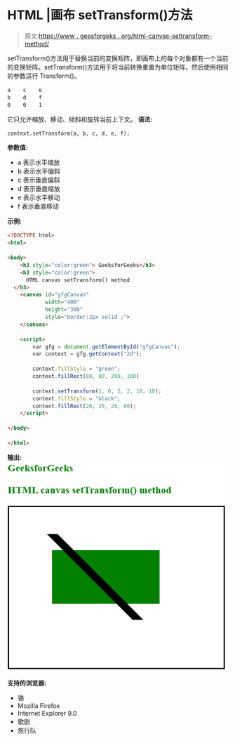 # HTML |画布 setTransform()方法

> 原文:[https://www . geesforgeks . org/html-canvas-settransform-method/](https://www.geeksforgeeks.org/html-canvas-settransform-method/)

setTransform()方法用于替换当前的变换矩阵，即画布上的每个对象都有一个当前的变换矩阵。setTransform()方法用于将当前转换重置为单位矩阵，然后使用相同的参数运行 Transform()。

```html
a    c    e
b    d    f
0    0    1
```

它只允许缩放、移动、倾斜和旋转当前上下文。
**语法:**

```html
context.setTransform(a, b, c, d, e, f);
```

**参数值:**

*   a 表示水平缩放
*   b 表示水平偏斜
*   c 表示垂直偏斜
*   d 表示垂直缩放
*   e 表示水平移动
*   f 表示垂直移动

**示例:**

```html
<!DOCTYPE html>
<html>

<body>
    <h3 style="color:green"> GeeksforGeeks</h3>
    <h3 style="color:green">
      HTML canvas setTransform() method
  </h3>
    <canvas id="gfgCanvas"
            width="400" 
            height="300" 
            style="border:2px solid ;">
    </canvas>

    <script>
        var gfg = document.getElementById("gfgCanvas");
        var context = gfg.getContext("2d");

        context.fillStyle = "green";
        context.fillRect(80, 80, 200, 100)

        context.setTransform(1, 0, 2, 2, 10, 10);
        context.fillStyle = "black";
        context.fillRect(20, 20, 20, 80);
    </script>

</body>

</html>
```

**输出:**
![](img/8eade0c1e633f2dc1585403415668f3d.png)

**支持的浏览器:**

*   铬
*   Mozilla Firefox
*   Internet Explorer 9.0
*   歌剧
*   旅行队